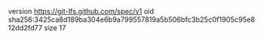 version https://git-lfs.github.com/spec/v1
oid sha256:3425ca8d189ba304e6b9a799557819a5b506bfc3b25c0f1905c95e812dd2fd77
size 17
